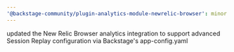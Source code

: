 ```yaml
---
'@backstage-community/plugin-analytics-module-newrelic-browser': minor
---
```


updated the New Relic Browser analytics integration to support advanced Session Replay configuration via Backstage's app-config.yaml
